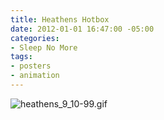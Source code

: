 ```yaml
---
title: Heathens Hotbox
date: 2012-01-01 16:47:00 -05:00
categories:
- Sleep No More
tags:
- posters
- animation
---
```


![heathens_9_10-99.gif](/uploads/heathens_9_10-99.gif)